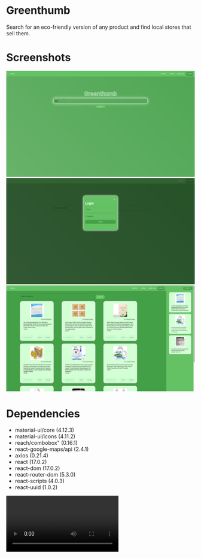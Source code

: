 # Greenthumb
Search for an eco-friendly version of any product and find local stores that sell them. 

# Screenshots
!["Homepage"](https://raw.githubusercontent.com/no-self-required/greenthumb/main/docs/homepage.png)
!["Login"](https://raw.githubusercontent.com/no-self-required/greenthumb/main/docs/GTlogin2.png)
!["Products"](https://raw.githubusercontent.com/no-self-required/greenthumb/main/docs/GTproducts.png)

# Dependencies
- material-ui/core (4.12.3)
- material-ui/icons (4.11.2)
- reach/combobox" (0.16.1)
- react-google-maps/api (2.4.1)
- axios (0.21.4)
- react (17.0.2)
- react-dom (17.0.2)
- react-router-dom (5.3.0)
- react-scripts (4.0.3)
- react-uuid (1.0.2)

![Preview of app](https://github.com/no-self-required/greenthumb/raw/main/docs/take7.webm)
